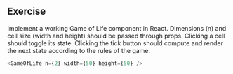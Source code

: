 ## Exercise

Implement a working Game of Life component in React. Dimensions (n) and cell size (width and height) should be passed through props. Clicking a cell should toggle its state. Clicking the tick button should compute and render the next state according to the rules of the game.

```javascript
<GameOfLife n={2} width={50} height={50} />
```
